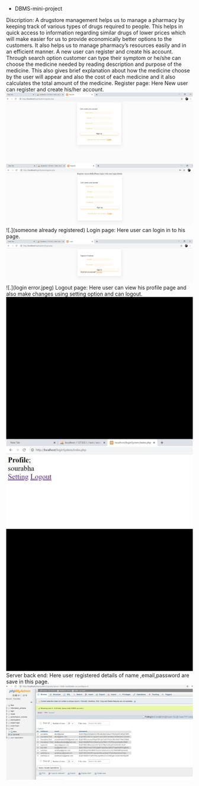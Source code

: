 * DBMS-mini-project

Discription:
  A drugstore management helps us to manage a pharmacy by keeping track of various types of drugs required to people. This helps in quick access to information regarding similar drugs of lower prices which will make easier for us to provide economically better options to the customers. It also helps us to manage pharmacy’s resources easily and in an efficient manner.
  A new user can register and create his account. Through search option customer can type their symptom or he/she can choose the medicine needed by reading description and purpose of the medicine. This  also gives brief explanation about how the medicine choose by the user  will appear and also the cost of each medicine and it also calculates the total amount of the medicine. 
 Register page:
               Here New user can  register and create his/her account.
                ![.](signup.jpeg)
                ![.](register.jpeg)
                ![.](someone already registered)
 Login page:
              Here user can login in to his page.
              ![.](signin.jpeg)
              ![.](login error.jpeg)
 Logout page:
               Here user can view his profile page and  also make changes using setting option and can logout.
               ![.](logout.jpeg)
 Server back end:
                Here user registered details of name ,email,password are save in this page.
                ![](backend.jpeg)
